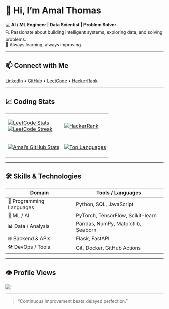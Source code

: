 # 👋 Hi, I’m Amal Thomas

💻 **AI / ML Engineer | Data Scientist | Problem Solver**  
🔍 Passionate about building intelligent systems, exploring data, and solving problems.  
🌱 Always learning, always improving.

---

## 📫 Connect with Me

[LinkedIn](https://www.linkedin.com/in/amal-thomas-9005a7185/) • [GitHub](https://github.com/AmalThomas1998/) • [LeetCode](https://leetcode.com/amalthomas1324) • [HackerRank](https://www.hackerrank.com/profile/amalthomas1324)

---

## 📈 Coding Stats

<table>
<tr>
<td>

[![LeetCode Stats](https://leetcard.jacoblin.cool/amalthomas1324?theme=dark)](https://leetcode.com/amalthomas1324)  
[![LeetCode Streak](https://leetcard.jacoblin.cool/amalthomas1324?theme=dark&ext=heatmap)](https://leetcode.com/amalthomas1324)

</td>
<td>

[![HackerRank](https://www.hackerrank.com/badges/profile/amalthomas1324)](https://www.hackerrank.com/profile/amalthomas1324)

</td>
</tr>
<tr>
<td>

[![Amal’s GitHub Stats](https://github-readme-stats.vercel.app/api?username=AmalThomas1998&show_icons=true&theme=dark&hide_border=true)](https://github.com/AmalThomas1998)

</td>
<td>

[![Top Languages](https://github-readme-stats.vercel.app/api/top-langs?username=AmalThomas1998&layout=compact&theme=dark&hide_border=true)](https://github.com/AmalThomas1998)

</td>
</tr>
</table>

---

## 🛠 Skills & Technologies

| Domain | Tools / Languages |
|---|---|
| 🐍 Programming Languages | Python, SQL, JavaScript |
| 🤖 ML / AI | PyTorch, TensorFlow, Scikit-learn |
| 📊 Data / Analysis | Pandas, NumPy, Matplotlib, Seaborn |
| 🌐 Backend & APIs | Flask, FastAPI |
| 🛠 DevOps / Tools | Git, Docker, GitHub Actions |

---


## 👁 Profile Views

![](https://komarev.com/ghpvc/?username=AmalThomas1998&style=flat-square)  

---

> “Continuous improvement beats delayed perfection.”
